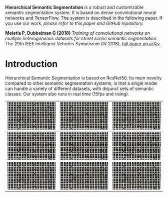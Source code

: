 __Hierarchical Semantic Segmentation__ is a robust and customizable semantic segmentation system. It is based on dense convolutional neural networks and TensorFlow. The system is described in the following paper. If you use our work, _please refer to this paper and GitHub repository._

__Meletis P, Dubbelman G (2018)__ _Training of convolutional networks on multiple heterogeneous datasets for street scene semantic segmentation._ The 29th IEEE Intelligent Vehicles Symposiom (IV 2018), [full paper on arXiv](https://arxiv.org/abs/1803.05675).

# Introduction ###

Hierarchical Semantic Segmentation is based on ResNet50. Its main novelty compared to other semantic segmentation systems, is that a single model can handle a variety of different datasets, with disjunct sets of semantic classes. Our system also runs in real time (15fps and rising).

![alt-text-1](sample_results/test.jpg "title-1") | ![alt-text-1](sample_results/test.jpg "title-1") | ![alt-text-1](sample_results/test.jpg "title-1")
-|-|-
![alt-text-1](sample_results/test.jpg "title-1") | ![alt-text-1](sample_results/test.jpg "title-1") | ![alt-text-1](sample_results/test.jpg "title-1")
![alt-text-1](sample_results/test.jpg "title-1") | ![alt-text-1](sample_results/test.jpg "title-1") | ![alt-text-1](sample_results/test.jpg "title-1")
